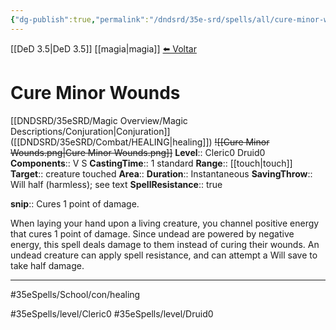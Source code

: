 ```yaml
---
{"dg-publish":true,"permalink":"/dndsrd/35e-srd/spells/all/cure-minor-wounds/","dgHomeLink":true,"dgPassFrontmatter":false}
---
```


[[DeD 3.5|DeD 3.5]] [[magia|magia]]
<a href="javascript:history.back()">⬅️ Voltar</a>
# Cure Minor Wounds
[[DNDSRD/35eSRD/Magic Overview/Magic Descriptions/Conjuration|Conjuration]] ([[DNDSRD/35eSRD/Combat/HEALING|healing]])  <s class="aside-hide">![[Cure Minor Wounds.png|Cure Minor Wounds.png]]</s>
**Level**:: Cleric0 Druid0 
**Components**:: V S 
**CastingTime**:: 1 standard 
**Range**:: [[touch|touch]]
**Target**:: creature touched
**Area**:: 
**Duration**:: Instantaneous
**SavingThrow**:: Will half (harmless); see text
**SpellResistance**:: true

**snip**:: Cures 1 point of damage.  




When laying your hand upon a living creature, you channel positive energy that cures 1 point of damage.
Since undead are powered by negative energy, this spell deals damage to them instead of curing their wounds. An undead creature can apply spell resistance, and can attempt a Will save to take half damage.

<hr/>



#35eSpells/School/con/healing

#35eSpells/level/Cleric0 #35eSpells/level/Druid0 